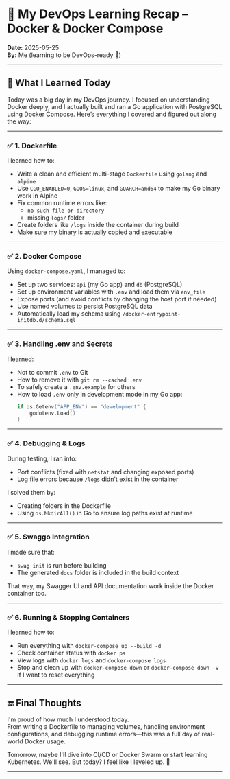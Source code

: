 
# 🐳 My DevOps Learning Recap – Docker & Docker Compose

**Date:** 2025-05-25  
**By:** Me (learning to be DevOps-ready 🚀)

---

## 🧱 What I Learned Today

Today was a big day in my DevOps journey. I focused on understanding Docker deeply, and I actually built and ran a Go application with PostgreSQL using Docker Compose. Here’s everything I covered and figured out along the way:

---

### ✅ 1. Dockerfile

I learned how to:
- Write a clean and efficient multi-stage `Dockerfile` using `golang` and `alpine`
- Use `CGO_ENABLED=0`, `GOOS=linux`, and `GOARCH=amd64` to make my Go binary work in Alpine
- Fix common runtime errors like:
  - `no such file or directory`
  - missing `logs/` folder
- Create folders like `/logs` inside the container during build
- Make sure my binary is actually copied and executable

---

### ✅ 2. Docker Compose

Using `docker-compose.yaml`, I managed to:
- Set up two services: `api` (my Go app) and `db` (PostgreSQL)
- Set up environment variables with `.env` and load them via `env_file`
- Expose ports (and avoid conflicts by changing the host port if needed)
- Use named volumes to persist PostgreSQL data
- Automatically load my schema using `/docker-entrypoint-initdb.d/schema.sql`

---

### ✅ 3. Handling .env and Secrets

I learned:
- Not to commit `.env` to Git
- How to remove it with `git rm --cached .env`
- To safely create a `.env.example` for others
- How to load `.env` only in development mode in my Go app:
  ```go
  if os.Getenv("APP_ENV") == "development" {
      godotenv.Load()
  }
  ```

---

### ✅ 4. Debugging & Logs

During testing, I ran into:
- Port conflicts (fixed with `netstat` and changing exposed ports)
- Log file errors because `/logs` didn't exist in the container

I solved them by:
- Creating folders in the Dockerfile
- Using `os.MkdirAll()` in Go to ensure log paths exist at runtime

---

### ✅ 5. Swaggo Integration

I made sure that:
- `swag init` is run before building
- The generated `docs` folder is included in the build context

That way, my Swagger UI and API documentation work inside the Docker container too.

---

### ✅ 6. Running & Stopping Containers

I learned how to:
- Run everything with `docker-compose up --build -d`
- Check container status with `docker ps`
- View logs with `docker logs` and `docker-compose logs`
- Stop and clean up with `docker-compose down` or `docker-compose down -v` if I want to reset everything

---

## 🔚 Final Thoughts

I'm proud of how much I understood today.  
From writing a Dockerfile to managing volumes, handling environment configurations, and debugging runtime errors—this was a full day of real-world Docker usage.

Tomorrow, maybe I'll dive into CI/CD or Docker Swarm or start learning Kubernetes. We'll see. But today? I feel like I leveled up. 💪

---

